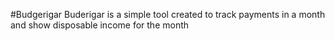 #Budgerigar
Buderigar is a simple tool created to track payments in a month and show disposable income for the month
